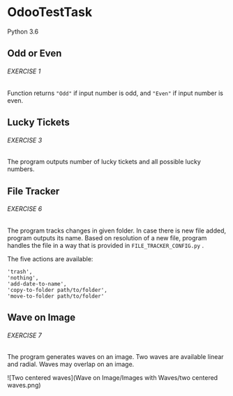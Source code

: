 # OdooTestTask
Python 3.6

## Odd or Even
###### EXERCISE 1

Function returns ```"Odd"``` if input number is odd, and ```"Even"``` if input number is even.

## Lucky Tickets
###### EXERCISE 3

The program outputs number of lucky tickets and all possible lucky numbers.

## File Tracker
###### EXERCISE 6

The program tracks changes in given folder. In case there is new file added, program outputs its name. Based on resolution of a new file, program handles the file in a way that is provided in ```FILE_TRACKER_CONFIG.py``` .

The five actions are available:

```
'trash',
'nothing',
'add-date-to-name',
'copy-to-folder path/to/folder',
'move-to-folder path/to/folder'
```

## Wave on Image
###### EXERCISE 7

The program generates waves on an image. Two waves are available linear and radial. Waves may overlap on an image.


![Two centered waves](Wave on Image/Images with Waves/two centered waves.png)
